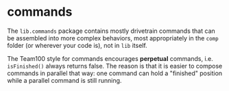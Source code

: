 # commands

The `lib.commands` package contains mostly drivetrain commands that can
be assembled into more complex behaviors, most appropriately in the
`comp` folder (or wherever your code is), not in `lib` itself.

The Team100 style for commands encourages __perpetual__ commands,
i.e. `isFinished()` always returns false.  The reason is that it
is easier to compose commands in parallel that way: one command
can hold a "finished" position while a parallel command is still
running.